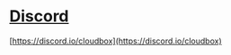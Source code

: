 # [Discord](https://discord.io/cloudbox)

[https://discord.io/cloudbox](https://discord.io/cloudbox)

